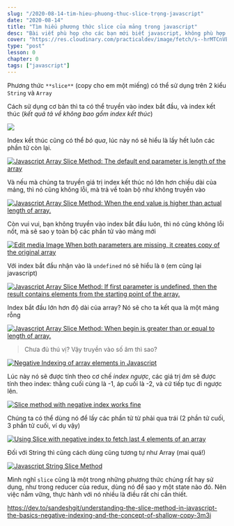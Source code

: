 ```yaml
---
slug: "/2020-08-14-tim-hieu-phuong-thuc-slice-trọng-javascript"
date: "2020-08-14"
title: "Tìm hiểu phương thức slice của mảng trong javascript"
desc: "Bài viết phù họp cho các bạn mới biết javascript, không phù hợp cho bạn nào đã quá rành"
cover: "https://res.cloudinary.com/practicaldev/image/fetch/s--hrMTCnVB--/c_imagga_scale,f_auto,fl_progressive,h_420,q_auto,w_1000/https://dev-to-uploads.s3.amazonaws.com/i/2u8lvreli9tyeef7tn1e.png"
type: "post"
lesson: 0
chapter: 0
tags: ["javascript"]
---
```




Phương thức `**slice**` (copy cho em một miếng) có thể sử dụng trên 2 kiểu `String` và `Array`	

Cách sử dụng cơ bản thì ta có thể truyền vào index bắt đầu, và index kết thúc (*kết quả tả về không bao gồm index kết thúc*)

![](https://res.cloudinary.com/practicaldev/image/fetch/s--OINYunXY--/c_limit%2Cf_auto%2Cfl_progressive%2Cq_auto%2Cw_880/https://foxbits.dev/sites/default/files/inline-images/array-slice-example-fruits-for-fact-0.jpg)

Index kết thúc cũng có thể *bỏ qua*, lúc này nó sẽ hiểu là lấy hết luôn các phần tử còn lại.

[![Javascript Array Slice Method: The default end parameter is length of the array](https://res.cloudinary.com/practicaldev/image/fetch/s--z2KQG8vX--/c_limit%2Cf_auto%2Cfl_progressive%2Cq_auto%2Cw_880/https://foxbits.dev/sites/default/files/inline-images/xxjavascript-array-slice-method-foxbits-fact-2.jpg)](https://res.cloudinary.com/practicaldev/image/fetch/s--z2KQG8vX--/c_limit%2Cf_auto%2Cfl_progressive%2Cq_auto%2Cw_880/https://foxbits.dev/sites/default/files/inline-images/xxjavascript-array-slice-method-foxbits-fact-2.jpg)

Và nếu mà chúng ta truyền giá trị index kết thúc nó lớn hơn chiều dài của mảng, thì nó cũng không lỗi, mà trả về toàn bộ như không truyền vào

[![Javascript Array Slice Method: When the end value is higher than actual length of array.](https://res.cloudinary.com/practicaldev/image/fetch/s--eWuiw3eO--/c_limit%2Cf_auto%2Cfl_progressive%2Cq_auto%2Cw_880/https://foxbits.dev/sites/default/files/inline-images/array-slice-example-fruits-for-fact-3_0.jpg)](https://res.cloudinary.com/practicaldev/image/fetch/s--eWuiw3eO--/c_limit%2Cf_auto%2Cfl_progressive%2Cq_auto%2Cw_880/https://foxbits.dev/sites/default/files/inline-images/array-slice-example-fruits-for-fact-3_0.jpg)

Còn vui vui, bạn không truyền vào index bắt đầu luôn, thì nó cũng không lỗi nốt, mà sẽ sao y toàn bộ các phần tử vào mảng mới

[![ Edit media Image  When both parameters are missing, it creates copy of the original array](https://res.cloudinary.com/practicaldev/image/fetch/s--0VNTZhPe--/c_limit%2Cf_auto%2Cfl_progressive%2Cq_auto%2Cw_880/https://foxbits.dev/sites/default/files/inline-images/array-slice-example-fruits-for-fact-4_0.jpg)](https://res.cloudinary.com/practicaldev/image/fetch/s--0VNTZhPe--/c_limit%2Cf_auto%2Cfl_progressive%2Cq_auto%2Cw_880/https://foxbits.dev/sites/default/files/inline-images/array-slice-example-fruits-for-fact-4_0.jpg)

Với index bắt đầu nhận vào là `undefined` nó sẽ hiểu là `0` (em cũng lại javascript)

[![Javascript Array Slice Method: If first parameter is undefined, then the result contains elements from the starting point of the array.](https://res.cloudinary.com/practicaldev/image/fetch/s--ZziXO8ik--/c_limit%2Cf_auto%2Cfl_progressive%2Cq_auto%2Cw_880/https://foxbits.dev/sites/default/files/inline-images/array-slice-example-fruits-for-fact-5.jpg)](https://res.cloudinary.com/practicaldev/image/fetch/s--ZziXO8ik--/c_limit%2Cf_auto%2Cfl_progressive%2Cq_auto%2Cw_880/https://foxbits.dev/sites/default/files/inline-images/array-slice-example-fruits-for-fact-5.jpg)

Index bắt đầu lớn hơn độ dài của array? Nó sẽ cho ta kết qua là một mảng rỗng

[![Javascript Array Slice Method: When begin is greater than or equal to length of array.](https://res.cloudinary.com/practicaldev/image/fetch/s--WQBi7Kp_--/c_limit%2Cf_auto%2Cfl_progressive%2Cq_auto%2Cw_880/https://foxbits.dev/sites/default/files/inline-images/array-slice-example-fruits-for-fact-6_0.jpg)](https://res.cloudinary.com/practicaldev/image/fetch/s--WQBi7Kp_--/c_limit%2Cf_auto%2Cfl_progressive%2Cq_auto%2Cw_880/https://foxbits.dev/sites/default/files/inline-images/array-slice-example-fruits-for-fact-6_0.jpg)

> Chưa đủ thú vị? Vậy truyền vào số âm thì sao?

[![Negative Indexing of array elements in Javascript](https://res.cloudinary.com/practicaldev/image/fetch/s--Z0m01uqP--/c_limit%2Cf_auto%2Cfl_progressive%2Cq_auto%2Cw_880/https://foxbits.dev/sites/default/files/inline-images/array-slice-example-fruits-for-fact-negative-index.jpg)](https://res.cloudinary.com/practicaldev/image/fetch/s--Z0m01uqP--/c_limit%2Cf_auto%2Cfl_progressive%2Cq_auto%2Cw_880/https://foxbits.dev/sites/default/files/inline-images/array-slice-example-fruits-for-fact-negative-index.jpg)

Lúc này nó sẽ được tính theo cơ chế *index ngược*, các giá trị *âm* sẽ được tính theo index: thằng cuối cùng là -1, áp cuối là -2, và cứ tiếp tục đi ngược lên.

[![Slice method with negative index works fine](https://res.cloudinary.com/practicaldev/image/fetch/s--9QHx20P0--/c_limit%2Cf_auto%2Cfl_progressive%2Cq_auto%2Cw_880/https://foxbits.dev/sites/default/files/inline-images/array-slice-example-fruits-for-fact-8.jpg)](https://res.cloudinary.com/practicaldev/image/fetch/s--9QHx20P0--/c_limit%2Cf_auto%2Cfl_progressive%2Cq_auto%2Cw_880/https://foxbits.dev/sites/default/files/inline-images/array-slice-example-fruits-for-fact-8.jpg)

Chúng ta có thể dùng nó để lấy các phần tử từ phải qua trái (2 phần tử cuối, 3 phần tử cuối, ví dụ vậy)

[![Using Slice with negative index to fetch last 4 elements of an array](https://res.cloudinary.com/practicaldev/image/fetch/s--VkOdOPne--/c_limit%2Cf_auto%2Cfl_progressive%2Cq_auto%2Cw_880/https://foxbits.dev/sites/default/files/inline-images/array-slice-example-fruits-for-fact-9.jpg)](https://res.cloudinary.com/practicaldev/image/fetch/s--VkOdOPne--/c_limit%2Cf_auto%2Cfl_progressive%2Cq_auto%2Cw_880/https://foxbits.dev/sites/default/files/inline-images/array-slice-example-fruits-for-fact-9.jpg)



Đối với String thì cũng cách dùng cũng tương tự như Array (mai quá!)

[![Javascript String Slice Method](https://res.cloudinary.com/practicaldev/image/fetch/s--sfq02PID--/c_limit%2Cf_auto%2Cfl_progressive%2Cq_auto%2Cw_880/https://foxbits.dev/sites/default/files/inline-images/string-slice.jpg)](https://res.cloudinary.com/practicaldev/image/fetch/s--sfq02PID--/c_limit%2Cf_auto%2Cfl_progressive%2Cq_auto%2Cw_880/https://foxbits.dev/sites/default/files/inline-images/string-slice.jpg)

Mình nghĩ `slice` cũng là một trong những phương thức chúng rất hay sử dụng, như trong reducer của redux, dùng nó để sao y một state nào đó. Nên việc nắm vững, thực hành với nó nhiều là điều rất chi cần thiết.

https://dev.to/sandeshgit/understanding-the-slice-method-in-javascript-the-basics-negative-indexing-and-the-concept-of-shallow-copy-3m3i
